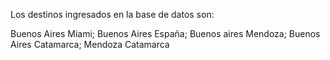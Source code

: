 Los destinos ingresados en la base de datos son:

Buenos Aires Miami; Buenos Aires España; Buenos aires Mendoza; Buenos Aires Catamarca; Mendoza Catamarca
